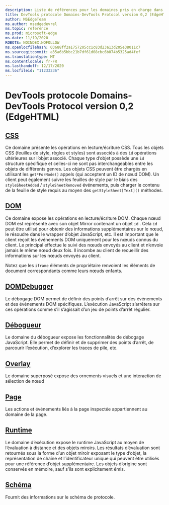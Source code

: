 ```yaml
---
description: Liste de références pour les domaines pris en charge dans la version 0,2 du protocole Microsoft Edge DevTools.
title: DevTools protocole Domains-DevTools Protocol version 0,2 (EdgeHTML)
author: MSEdgeTeam
ms.author: msedgedevrel
ms.topic: reference
ms.prod: microsoft-edge
ms.date: 11/19/2020
ROBOTS: NOINDEX,NOFOLLOW
ms.openlocfilehash: 03688ff2a1757205cc1c83d23a13d205e38011c7
ms.sourcegitcommit: a35a6b5bbc21b7df61d08cbc6b074b5325ad4fef
ms.translationtype: MT
ms.contentlocale: fr-FR
ms.lasthandoff: 12/17/2020
ms.locfileid: "11233236"
---
```

# DevTools protocole Domains-DevTools Protocol version 0,2 (EdgeHTML)  

## [CSS](css.md)  

Ce domaine présente les opérations en lecture/écriture CSS. Tous les objets CSS (feuilles de style, règles et styles) sont associés à des `id` opérations ultérieures sur l’objet associé. Chaque type d’objet possède une `id` structure spécifique et celles-ci ne sont pas interchangeables entre les objets de différents genres. Les objets CSS peuvent être chargés en utilisant les `get*ForNode()` appels (qui acceptent un ID de nœud DOM). Un client peut également suivre les feuilles de style par le biais des `styleSheetAdded` / `styleSheetRemoved` événements, puis charger le contenu de la feuille de style requis au moyen des `getStyleSheet[Text]()` méthodes.
## [DOM](dom.md)
Ce domaine expose les opérations en lecture/écriture DOM. Chaque nœud DOM est représenté avec son objet Mirror contenant un objet `id` . Cela `id` peut être utilisé pour obtenir des informations supplémentaires sur le nœud, le résoudre dans le wrapper d’objet JavaScript, etc. Il est important que le client reçoit les événements DOM uniquement pour les nœuds connus du client. Le principal effectue le suivi des nœuds envoyés au client et n’envoie jamais le même nœud deux fois. Il incombe au client de recueillir des informations sur les nœuds envoyés au client.<p>Notez que les `iframe` éléments de propriétaire renvoient les éléments de document correspondants comme leurs nœuds enfants.</p>
## [DOMDebugger](domdebugger.md)
Le débogage DOM permet de définir des points d’arrêt sur des événements et des événements DOM spécifiques. L’exécution JavaScript s’arrêtera sur ces opérations comme s’il s’agissait d’un jeu de points d’arrêt régulier.
## [Débogueur](debugger.md)
Le domaine du débogueur expose les fonctionnalités de débogage JavaScript. Elle permet de définir et de supprimer des points d’arrêt, de parcourir l’exécution, d’explorer les traces de pile, etc.
## [Overlay](overlay.md)
Le domaine superposé expose des ornements visuels et une interaction de sélection de nœud
## [Page](page.md)
Les actions et événements liés à la page inspectée appartiennent au domaine de la page.
## [Runtime](runtime.md)
Le domaine d’exécution expose le runtime JavaScript au moyen de l’évaluation à distance et des objets miroirs. Les résultats d’évaluation sont retournés sous la forme d’un objet miroir exposant le type d’objet, la représentation de chaîne et l’identificateur unique qui peuvent être utilisés pour une référence d’objet supplémentaire. Les objets d’origine sont conservés en mémoire, sauf s’ils sont explicitement émis.
## [Schéma](schema.md)
Fournit des informations sur le schéma de protocole.
